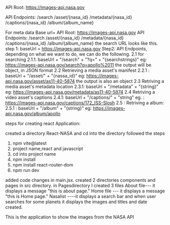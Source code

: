 API Root: https://images-api.nasa.gov 


API Endpoints:
 /search 
/asset/{nasa_id}
 /metadata/{nasa_id}
 /captions/{nasa_id}
 /album/{album_name}


For meta data
Base url+ 
API Root:
https://images-api.nasa.gov
API Endpoints:
/search
/asset/{nasa_id}
/metadata/{nasa_id}
/captions/{nasa_id}
/album/{album_name}
the search URL looks like this.
step 1: baseUrl = https://images-api.nasa.gov
Step2: API Endpoints, depending on what we want to do, we can do the following.
2.1 for searching
  2.1.1: baseUrl + "/search" + "?q="  + "{searchstrings}"
 eg: https://images-api.nasa.gov/search?q=apollo%2011
  the output will be object, in JSON format
  2.2 Retrieving a media asset's manifest
  2.2.1 : baseUrl + "/asset/" + "{nassa_id}"
   eg: https://images-api.nasa.gov/asset/as11-40-5874
   the output is also an object
  2.3  Retriving a media asset's metadata location
  2.3.1: baseUrl + "/metadata" + "{string}"
    eg: https://images-api.nasa.gov/metadata/as11-40-5874
  2.4 Retriving a video asset's captions
  2.4.1: baseUrl + "/captions/" + "string"
    eg. : https://images-api.nasa.gov/captions/172_ISS-Slosh
 2.5 : Retriving a album:
   2.5.1 : baseUrl + "/album" + "{string}"
     eg: https://images-api.nasa.gov/album/apollo


steps for creating react Application:

created a directory React-NASA  and  cd into the directory followed the steps

1. npm vite@latest
2. project name,react and javascript
3. cd into project name 
4. npm install
5. npm install react-router-dom
6. npm run dev

added code changes in main.jsx.
created 2 directories components and pages in src directory.
in Pagesdirectory I created 3 files 
About file--- it displays a message "this is about page."
Home file --- it displays a message "this is Home page."
Nasalist ----it displays a search bar and when user searches for some planets it displays the images and titles and date created.


This is the application to show the images from the NASA API